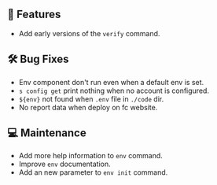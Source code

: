 ## 🚀 Features
- Add early versions of the `verify` command.

## 🛠️ Bug Fixes
- Env component don't run even when a default env is set.
- `s config get` print nothing when no account is configured.
- `${env}` not found when `.env` file in `./code` dir.
- No report data when deploy on fc website.

## 💻 Maintenance
- Add more help information to `env` command.
- Improve `env` documentation.
- Add an new parameter to `env init` command.